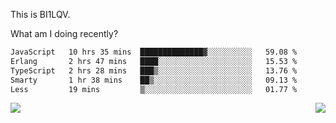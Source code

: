 This is BI1LQV.

What am I doing recently?

<!--START_SECTION:waka-->

```txt
JavaScript   10 hrs 35 mins  ██████████████▓░░░░░░░░░░   59.08 %
Erlang       2 hrs 47 mins   ████░░░░░░░░░░░░░░░░░░░░░   15.53 %
TypeScript   2 hrs 28 mins   ███▒░░░░░░░░░░░░░░░░░░░░░   13.76 %
Smarty       1 hr 38 mins    ██▒░░░░░░░░░░░░░░░░░░░░░░   09.13 %
Less         19 mins         ▒░░░░░░░░░░░░░░░░░░░░░░░░   01.77 %
```

<!--END_SECTION:waka-->
<img align="right" src="https://github-readme-stats.vercel.app/api?username=bi1lqv&show_icons=true&count_private=true">

<img src="https://metrics.lecoq.io/bi1lqv?template=classic&base.activity=0&base.community=0&base.repositories=0&base.metadata=0&isocalendar=1&base=header%2C%20activity%2C%20community%2C%20repositories%2C%20metadata&base.indepth=false&base.hireable=false&isocalendar=false&isocalendar.duration=full-year&config.timezone=Asia%2FShanghai">

